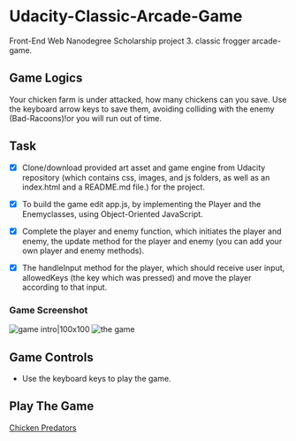 # Udacity-Classic-Arcade-Game

Front-End Web Nanodegree Scholarship project 3. classic frogger arcade-game.

## Game Logics

Your chicken farm is under attacked, how many chickens can you save. Use the keyboard arrow keys to save them, avoiding colliding with the enemy (Bad-Racoons)!or you will run out of time.

## Task

   - [x] Clone/download provided art asset and game engine from Udacity repository (which contains css, images, and js folders, as well as an index.html and a README.md file.) for the project.
   - [x] To build the game edit app.js, by implementing the Player and the Enemyclasses, using Object-Oriented JavaScript.
   - [x] Complete the player and enemy function, which initiates the player and enemy, the update method for the player and enemy (you can add your own player and enemy methods).
   - [x] The handleInput method for the player, which should receive user input, allowedKeys (the key which was pressed) and move the player according to that input.


### Game Screenshot

![game intro|100x100](https://user-images.githubusercontent.com/40595189/44144752-09beffb0-a089-11e8-8778-617d8c56a163.png)
![the game](https://user-images.githubusercontent.com/40595189/44144754-0a40aac4-a089-11e8-8af9-36224cc79b2b.png)

## Game Controls

   - Use the keyboard keys to play the game.

## Play The Game

 [Chicken Predators](https://lebogango.github.io/Classic-Arcade-Game/.)
